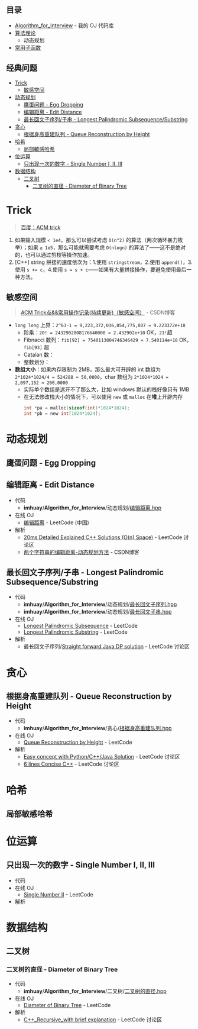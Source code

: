**目录**
---
- [Algorithm_for_Interview](https://github.com/imhuay/Algorithm_for_Interview-Chinese) - 我的 OJ 代码库
- [算法理论](./算法理论.md)
  - 动态规划
- [常用子函数](./常用子函数.md)

**经典问题**
---
<!-- TOC -->

- [Trick](#trick)
  - [敏感空间](#敏感空间)
- [动态规划](#动态规划)
  - [鹰蛋问题 - Egg Dropping](#鹰蛋问题---egg-dropping)
  - [编辑距离 - Edit Distance](#编辑距离---edit-distance)
  - [最长回文子序列/子串 - Longest Palindromic Subsequence/Substring](#最长回文子序列子串---longest-palindromic-subsequencesubstring)
- [贪心](#贪心)
  - [根据身高重建队列 - Queue Reconstruction by Height](#根据身高重建队列---queue-reconstruction-by-height)
- [哈希](#哈希)
  - [局部敏感哈希](#局部敏感哈希)
- [位运算](#位运算)
  - [只出现一次的数字 - Single Number I, II, III](#只出现一次的数字---single-number-i-ii-iii)
- [数据结构](#数据结构)
  - [二叉树](#二叉树)
    - [二叉树的直径 - Diameter of Binary Tree](#二叉树的直径---diameter-of-binary-tree)

<!-- /TOC -->

# Trick
> [百度：ACM trick](https://www.baidu.com/s?wd=ACM%20trick)
1. 如果输入规模 `< 1e4`，那么可以尝试考虑 `O(n^2)` 的算法（两次循环暴力枚举）；如果 `≥ 1e5`，那么可能就需要考虑 `O(nlogn)` 的算法了——这不是绝对的，也可以通过剪枝等操作加速。
1. [C++] string 拼接的速度依次为：1.使用 `stringstream`，2.使用 `append()`，3.使用 `s += c`，4.使用 `s = s + c`——如果有大量拼接操作，要避免使用最后一种方法。

## 敏感空间
> [ACM Trick点&&常用操作记录(持续更新)（敏感空间）](https://blog.csdn.net/feynman1999/article/details/79588347) - CSDN博客 
- `long long` 上界：`2^63-1 = 9,223,372,036,854,775,807 ≈ 9.223372e+18`
  - 阶乘：`20! = 2432902008176640000 ≈ 2.432902e+18` OK，`21!`超
  - Fibnacci 数列：`fib[92] = 7540113804746346429 ≈ 7.540114e+18` OK，`fib[93]` 超
  - Catalan 数：
  - 整数划分：
- **数组大小**：如果内存限制为 2MB，那么最大可开辟的 int 数组为 `2*1024*1024/4 = 524288 ≈ 50,0000`，char 数组为 `2*1024*1024 = 2,097,152 ≈ 200,0000`
  - 实际单个数组是远开不了那么大，比如 windows 默认的栈好像只有 1MB
  - 在无法修改栈大小的情况下，可以使用 `new` 或 `malloc` 在**堆**上开辟内存
    ```C
    int *pa = malloc(sizeof(int)*1024*1024);
    int *pb = new int[1024*1024];
    ```

# 动态规划

## 鹰蛋问题 - Egg Dropping

## 编辑距离 - Edit Distance
- 代码
  - **imhuay**/**Algorithm_for_Interview**/动态规划/[编辑距离.hpp](https://github.com/imhuay/Algorithm_for_Interview-Chinese/blob/master/Algorithm_for_Interview/动态规划/编辑距离.hpp)
- 在线 OJ
  - [编辑距离](https://leetcode-cn.com/problems/edit-distance/description/) - LeetCode (中国) 
- 解析
  - [20ms Detailed Explained C++ Solutions (O(n) Space)](https://leetcode.com/problems/edit-distance/discuss/25846/20ms-Detailed-Explained-C++-Solutions-(O(n)-Space)) - LeetCode 讨论区
  - [两个字符串的编辑距离-动态规划方法](https://blog.csdn.net/ac540101928/article/details/52786435) - CSDN博客

## 最长回文子序列/子串 - Longest Palindromic Subsequence/Substring
- 代码
  - **imhuay**/**Algorithm_for_Interview**/动态规划/[最长回文子序列.hpp](https://github.com/imhuay/Algorithm_for_Interview-Chinese/blob/master/Algorithm_for_Interview/动态规划/最长回文子序列.hpp)
  - **imhuay**/**Algorithm_for_Interview**/动态规划/[最长回文子串.hpp](https://github.com/imhuay/Algorithm_for_Interview-Chinese/blob/master/Algorithm_for_Interview/动态规划/最长回文子串.hpp)
- 在线 OJ
  - [Longest Palindromic Subsequence](https://leetcode.com/problems/undefined/description/) - LeetCode 
  - [Longest Palindromic Substring](https://leetcode.com/problems/undefined/description/) - LeetCode 
- 解析
  - 最长回文子序列/[Straight forward Java DP solution](https://leetcode.com/problems/longest-palindromic-subsequence/discuss/99101/Straight-forward-Java-DP-solution) - LeetCode 讨论区


# 贪心

## 根据身高重建队列 - Queue Reconstruction by Height
- 代码
  - **imhuay**/**Algorithm_for_Interview**/贪心/[根据身高重建队列.hpp](https://github.com/imhuay/Algorithm_for_Interview-Chinese/blob/master/Algorithm_for_Interview/贪心/根据身高重建队列.hpp)
- 在线 OJ
  - [Queue Reconstruction by Height](https://leetcode.com/problems/queue-reconstruction-by-height/) - LeetCode 
- 解析
  - [Easy concept with Python/C++/Java Solution](https://leetcode.com/problems/queue-reconstruction-by-height/discuss/89345/Easy-concept-with-PythonC++Java-Solution) - LeetCode 讨论区
  - [6 lines  Concise C++](https://leetcode.com/problems/queue-reconstruction-by-height/discuss/89348/6-lines-Concise-C++) - LeetCode 讨论区

# 哈希

## 局部敏感哈希


# 位运算

## 只出现一次的数字 - Single Number I, II, III
- 代码
- 在线 OJ
  - [Single Number II](https://leetcode.com/problems/undefined/description/) - LeetCode 
- 解析

# 数据结构

## 二叉树

### 二叉树的直径 - Diameter of Binary Tree
- 代码
  - **imhuay**/**Algorithm_for_Interview**/二叉树/[二叉树的直径.hpp](https://github.com/imhuay/Algorithm_for_Interview-Chinese/blob/master/Algorithm_for_Interview/二叉树/二叉树的直径.hpp)
- 在线 OJ
  - [Diameter of Binary Tree](https://leetcode.com/problems/diameter-of-binary-tree/) - LeetCode
- 解析
  - [C++_Recursive_with brief explanation](https://leetcode.com/problems/diameter-of-binary-tree/discuss/101115/543.-Diameter-of-Binary-Tree-C++_Recursive_with-brief-explanation) - LeetCode 讨论区